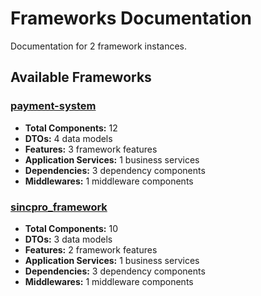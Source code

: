 # Frameworks Documentation

Documentation for 2 framework instances.

## Available Frameworks

### [payment-system](payment-system/)

- **Total Components:** 12
- **DTOs:** 4 data models
- **Features:** 3 framework features
- **Application Services:** 1 business services
- **Dependencies:** 3 dependency components
- **Middlewares:** 1 middleware components

### [sincpro_framework](sincpro-framework/)

- **Total Components:** 10
- **DTOs:** 3 data models
- **Features:** 2 framework features
- **Application Services:** 1 business services
- **Dependencies:** 3 dependency components
- **Middlewares:** 1 middleware components

